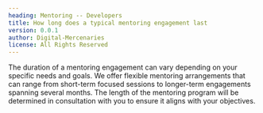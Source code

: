 ```yaml
---
heading: Mentoring -- Developers
title: How long does a typical mentoring engagement last
version: 0.0.1
author: Digital-Mercenaries
license: All Rights Reserved
---
```



The duration of a mentoring engagement can vary depending on your specific
needs and goals.  We offer flexible mentoring arrangements that can range from
short-term focused sessions to longer-term engagements spanning several months.
The length of the mentoring program will be determined in consultation with you
to ensure it aligns with your objectives.

